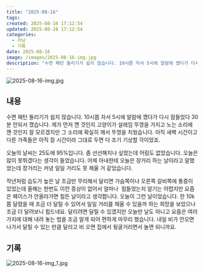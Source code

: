 ```yaml
---
title: "2025-08-16"
tags:
created: 2025-08-16 17:12:54
updated: 2025-08-16 17:12:54
categories:
  - 러닝
  - 기록
date: 2025-08-16
image: /images/2025-08-16-img.jpg
description: "수면 패턴 돌리기가 쉽지 않습니다. 10시쯤 자서 5시에 알람에 깼다가 다시 잠들었다 30분 안되서 깼습니다. 제가 먼저 깬 것인지 고양이가 설레임 뚜껑을 가지고 노는 소리에 깬 것인지 잘 모르겠지만 그 소리에 확실히 깨서 뚜껑을 치웠습니다. 아직 새벽 시간이고 다른 가족들은 아직 잘 "
---
```


![2025-08-16-img.jpg](/images/2025-08-16-img.jpg)
 
 

## 내용

수면 패턴 돌리기가 쉽지 않습니다. 10시쯤 자서 5시에 알람에 깼다가 다시 잠들었다 30분 안되서 깼습니다. 제가 먼저 깬 것인지 고양이가 설레임 뚜껑을 가지고 노는 소리에 깬 것인지 잘 모르겠지만 그 소리에 확실히 깨서 뚜껑을 치웠습니다. 아직 새벽 시간이고 다른 가족들은 아직 잘 시간이라 그대로 두면 다 조기 기상할 각이었죠.

오늘의 날씨는 25도에 95%입니다. 좀 선선해지나 싶었는데 어림도 없었습니다. 오늘은 많이 못뛰겠다는 생각이 들었습니다. 어제 아내한테 오늘은 장거리 하는 날이라고 말했었는데 장거리는 커녕 일일 거리도 못 채울 거 같았습니다.

작년처럼 습도가 높은 날 조금만 무리해서 달리면 가슴쪽이나 오른쪽 갈비쪽에 통증이 있었는데 올해는 한번도 이런 증상이 없어서 얼마나  힘들었는지 알기는 어렵지만 요즘은 페이스가 안올라가면 힘든 날이라고 생각합니다. 오늘이 그런 날이었습니다. 한 10k 쯤 달렸을 때 조금 더 달릴 수 있어서 일일 거리를 채울 수 있을까 하는 희망을 보았으나 조금 더 달려보니 힘드네요. 달리려면 달릴 수 있겠지만 오늘만 날도 아니고 요즘은 여러가지에 대해 내려 놓는 법을 조금 알게 되어 편하게 마무리 했습니다. 내일 비가 안오면 나가서 달릴 수 있는 만큼 달리고 비 오면 집에서 뒹굴거리면서 놀면 되니까요.

## 기록

 
 ![2025-08-16-img_1.jpg](/images/2025-08-16-img_1.jpg)
